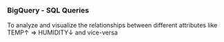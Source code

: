 
### BigQuery - SQL Queries 
To analyze and visualize the relationships between different attributes like TEMP↑ => HUMIDITY↓ and vice-versa
